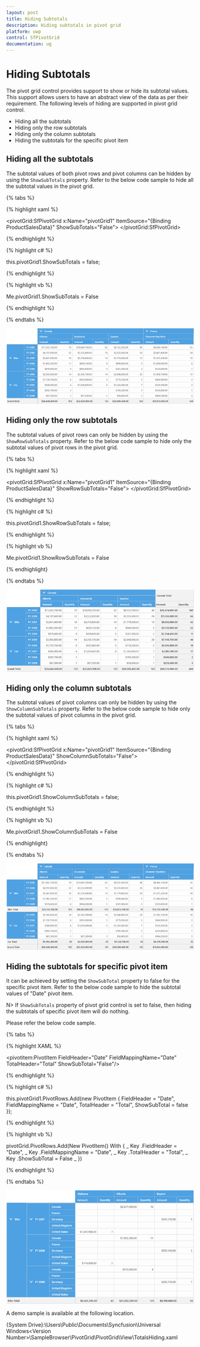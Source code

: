 ```yaml
---
layout: post
title: Hiding Subtotals
description: Hiding subtotals in pivot grid
platform: uwp
control: SfPivotGrid
documentation: ug
---
```


# Hiding Subtotals

The pivot grid control provides support to show or hide its subtotal values. This support allows users to have an abstract view of the data as per their requirement. The following levels of hiding are supported in pivot grid control.

* Hiding all the subtotals
* Hiding only the row subtotals
* Hiding only the column subtotals
* Hiding the subtotals for the specific pivot item

## Hiding all the subtotals

The subtotal values of both pivot rows and pivot columns can be hidden by using the `ShowSubTotals` property. Refer to the below code sample to hide all the subtotal values in the pivot grid.

{% tabs %}

{% highlight xaml %}

<pivotGrid:SfPivotGrid x:Name="pivotGrid1" ItemSource="{Binding ProductSalesData}" ShowSubTotals="False">
</pivotGrid:SfPivotGrid>

{% endhighlight %}

{% highlight c# %}

this.pivotGrid1.ShowSubTotals = false;

{% endhighlight %}

{% highlight vb %}

Me.pivotGrid1.ShowSubTotals = False

{% endhighlight %}

{% endtabs %}

![Hiding-Sub-Totals_image1](Hiding-Sub-Totals_images/Hiding-Sub-Totals_image1.png)

## Hiding only the row subtotals 

The subtotal values of pivot rows can only be hidden by using the `ShowRowSubTotals` property. Refer to the below code sample to hide only the subtotal values of pivot rows in the pivot grid.

{% tabs %}

{% highlight xaml %}

<pivotGrid:SfPivotGrid x:Name="pivotGrid1" ItemSource="{Binding ProductSalesData}" ShowRowSubTotals="False">
</pivotGrid:SfPivotGrid>

{% endhighlight %}

{% highlight c# %}

this.pivotGrid1.ShowRowSubTotals = false;

{% endhighlight %}

{% highlight vb %}

Me.pivotGrid1.ShowRowSubTotals = False

{% endhighlight}

{% endtabs %}

![Hiding-Sub-Totals_image2](Hiding-Sub-Totals_images/Hiding-Sub-Totals_image2.png)

## Hiding only the column subtotals 

The subtotal values of pivot columns can only be hidden by using the `ShowColumnSubTotals` property. Refer to the below code sample to hide only the subtotal values of pivot columns in the pivot grid.

{% tabs %}

{% highlight xaml %}

<pivotGrid:SfPivotGrid x:Name="pivotGrid1" ItemSource="{Binding ProductSalesData}" ShowColumnSubTotals="False">
</pivotGrid:SfPivotGrid>

{% endhighlight %}

{% highlight c# %}

this.pivotGrid1.ShowColumnSubTotals = false;

{% endhighlight %}

{% highlight vb %}

Me.pivotGrid1.ShowColumnSubTotals = False

{% endhighlight}

{% endtabs %}

![Hiding-Sub-Totals_image3](Hiding-Sub-Totals_images/Hiding-Sub-Totals_image3.png)

## Hiding the subtotals for specific pivot item

It can be achieved by setting the `ShowSubTotal` property to false for the specific pivot item. Refer to the below code sample to hide the subtotal values of "Date" pivot item.

N>
If `ShowSubTotals` property of pivot grid control is set to false, then hiding the subtotals of specific pivot item will do nothing.

Please refer the below code sample.  

{% tabs %}

{% highlight XAML %}

<pivotitem:PivotItem FieldHeader="Date" FieldMappingName="Date" TotalHeader="Total" ShowSubTotal="False"/>
    
{% endhighlight %}

{% highlight c# %}

this.pivotGrid1.PivotRows.Add(new PivotItem { FieldHeader = "Date", FieldMappingName = "Date", TotalHeader = "Total", ShowSubTotal = false });

{% endhighlight %}

{% highlight vb %}

pivotGrid.PivotRows.Add(New PivotItem() With { _
    Key .FieldHeader = "Date", _
    Key .FieldMappingName = "Date", _
    Key .TotalHeader = "Total", _
    Key .ShowSubTotal = False _
})

{% endhighlight %}

{% endtabs %}

![Hiding-Sub-Totals_image4](Hiding-Sub-Totals_images/Hiding-Sub-Totals_image4.png)

A demo sample is available at the following location.
    
{System Drive}:\Users\Public\Documents\Syncfusion\Universal Windows&lt;Version Number&gt;\SampleBrowser\PivotGrid\PivotGrid\View\TotalsHiding.xaml